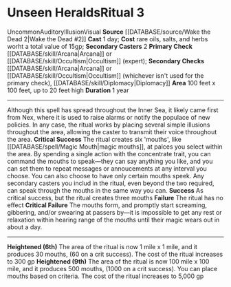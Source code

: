 ﻿---
area: 100 feet x 100 feet, up to 20 feet high
cost: rare oils, salts, and herbs worht a total value of 15gp
duration: 1 year
heighten: 6th, 9th
heighten_level: 3, 6, 9
id: '106'
level: '3'
name: Unseen Heralds
primary_check: '[[DATABASE/skill/Arcana|Arcana]] or [[DATABASE/skill/Occultism|Occultism]]
  (expert)'
rarity: Uncommon
school: Illusion
secondary_casters: '2'
secondary_check: '[[DATABASE/skill/Arcana|Arcana]] or [[DATABASE/skill/Occultism|Occultism]]
  (whichever isn''t used for the primary check), [[DATABASE/skill/Diplomacy|Diplomacy]]'
source: '[[DATABASE/source/Wake the Dead 2|Wake the Dead #2]]'
trait:
- '[[DATABASE/trait/Auditory|Auditory]]'
- '[[DATABASE/trait/Illusion|Illusion]]'
- '[[DATABASE/trait/Uncommon|Uncommon]]'
- '[[DATABASE/trait/Visual|Visual]]'
type: Ritual

---
# Unseen Heralds<span class="item-type">Ritual 3</span>

<span class="trait-uncommon item-trait">Uncommon</span><span class="item-trait">Auditory</span><span class="item-trait">Illusion</span><span class="item-trait">Visual</span>
**Source** [[DATABASE/source/Wake the Dead 2|Wake the Dead #2]]
**Cast** 1 day; **Cost** rare oils, salts, and herbs worht a total value of 15gp; **Secondary Casters** 2
**Primary Check** [[DATABASE/skill/Arcana|Arcana]] or [[DATABASE/skill/Occultism|Occultism]] (expert); **Secondary Checks** [[DATABASE/skill/Arcana|Arcana]] or [[DATABASE/skill/Occultism|Occultism]] (whichever isn't used for the primary check), [[DATABASE/skill/Diplomacy|Diplomacy]]
**Area** 100 feet x 100 feet, up to 20 feet high
**Duration** 1 year

---
Although this spell has spread throughout the Inner Sea, it likely came first from Nex, where it is used to raise alarms or notify the populace of new policies. In any case, the ritual works by placing several simple illusions throughout the area, allowing the caster to transmit their voice throughout the area.
**Critical Success** The ritual creates six 'mouths', like [[DATABASE/spell/Magic Mouth|magic mouths]], at palces you select within the area. By spending a single action with the concentrate trait, you can command the mouths to speak—they can say anything you like, and you can set them to repeat messages or annoucements at any interval you choose. You can also choose to have only certain mouths speek. Any secondary casters you includ in the ritual, even beyond the two required, can speak through the mouths in the same way you can.
**Success** As critical success, but the ritual creates three mouths
**Failure** The ritual has no effect
**Critical Failure** The mouths form, and promptly start screaming, gibbering, and/or swearing at passers by—it is impossible to get any rest or relaxation within hearing range of the mouths until their magic wears out in about a day.

---
**Heightened (6th)** The area of the ritual is now 1 mile x 1 mile, and it produces 30 mouths, (60 on a crit success). The cost of the ritual increases to 300 gp
**Heightened (9th)** The area of the ritual is now 100 mile x 100 mile, and it produces 500 mouths, (1000 on a crit success). You can place mouths based on criteria. The cost of the ritual increases to 5,000 gp
